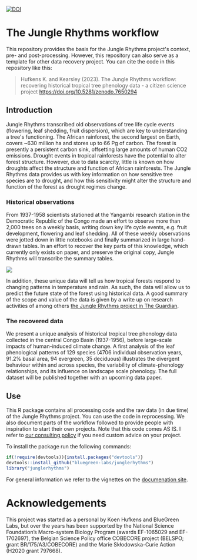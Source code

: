 
[![DOI](https://zenodo.org/badge/DOI/10.5281/zenodo.7650295.svg)](https://doi.org/10.5281/zenodo.7650295)

# The Jungle Rhythms workflow

This repository provides the basis for the Jungle Rhythms project's context, pre- and post-processing. However, this repository can also serve as a template for other data recovery project. You can cite the code in this repository like this:

> Hufkens K. and Kearsley (2023). The Jungle Rhythms workflow: recovering historical tropical tree phenology data - a citizen science project https://doi.org/10.5281/zenodo.7650294

## Introduction

Jungle Rhythms transcribed old observations of tree life cycle events (flowering, leaf shedding, fruit dispersion), which are key to understanding a tree's functioning. The African rainforest, the second largest on Earth, covers ~630 million ha and stores up to 66 Pg of carbon. The forest is presently a persistent carbon sink, offsetting large amounts of human CO2 emissions. Drought events in tropical rainforests have the potential to alter forest structure. However, due to data scarcity, little is known on how droughts affect the structure and function of African rainforests. The Jungle Rhythms data provides us with key information on how sensitive tree species are to drought, and how this sensitivity might alter the structure and function of the forest as drought regimes change.

### Historical observations

From 1937-1958 scientists stationed at the Yangambi research station in the Democratic Republic of the Congo made an effort to observe more than 2,000 trees on a weekly basis, writing down key life cycle events, e.g. fruit development, flowering and leaf shedding. All of these weekly observations were jotted down in little notebooks and finally summarized in large hand-drawn tables. In an effort to recover the key parts of this knowledge, which currently only exists on paper, and preserve the original copy, Jungle Rhythms will transcribe the summary tables. 

![](https://raw.githubusercontent.com/khufkens/junglerhythms/master/vignettes/images/sheet.jpg)

In addition, these unique data will tell us how tropical forests respond to changing patterns in temperature and rain. As such, the data will allow us to predict the future state of the forest using historical data. A good summary of the scope and value of the data is given by a write up on research activities of among others [the Jungle Rhythms project in The Guardian](https://www.theguardian.com/environment/2017/sep/22/long-lost-congo-notebooks-shed-light-how-trees-react-to-climate-change).

### The recovered data

We present a unique analysis of historical tropical tree phenology data collected in the central Congo Basin (1937-1956), before large-scale impacts of human-induced climate change. A first analysis of the leaf phenological patterns of 129 species (4706 individual observation years, 91.2% basal area, 94 evergreen, 35 deciduous) illustrates the divergent behaviour within and across species, the variability of climate-phenology relationships, and its influence on landscape scale phenology. The full dataset will be published together with an upcoming data paper.

## Use

This R package contains all processing code and the raw data (in due time) of the Jungle Rhythms project. You can use the code in reprocessing. We also document parts of the workflow followed to provide people with inspiration to start their own projects. Note that this code comes AS IS. I refer to [our consulting policy](https://bluegreenlabs.org/labs/#support) if you need custom advice on your project.

To install the package run the following commands:

``` r
if(!require(devtools)){install.packages("devtools")}
devtools::install_github("bluegreen-labs/junglerhythms")
library("junglerhythms")
```

For general information we refer to the vignettes on the [documenation site](https://khufkens.github.io/junglerhythms/articles/).

# Acknowledgements

This project was started as a personal by Koen Hufkens and BlueGreen Labs, but over the years has been supported by the National Science Foundation’s Macro-system Biology Program (awards EF-1065029 and EF-1702697), the Belgian Science Policy office COBECORE project (BELSPO; grant BR/175/A3/COBECORE) and the Marie Skłodowska-Curie Action (H2020 grant 797668).
